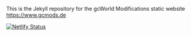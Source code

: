 This is the Jekyll repository for the gcWorld Modifications static website https://www.gcmods.de

[![Netlify Status](https://api.netlify.com/api/v1/badges/fe3ffcc8-c94a-4fce-af4b-f030d8903bd9/deploy-status)](https://app.netlify.com/sites/cobbler-ferret-21574/deploys)
